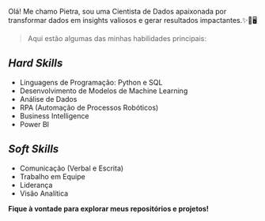 Olá! Me chamo Pietra, sou uma Cientista de Dados apaixonada por transformar dados em insights valiosos e gerar resultados impactantes.✨🐍🖥

> Aqui estão algumas das minhas habilidades principais:

## *Hard Skills*

* Linguagens de Programação: Python e SQL
* Desenvolvimento de Modelos de Machine Learning
* Análise de Dados
* RPA (Automação de Processos Robóticos)
* Business Intelligence
* Power BI

## *Soft Skills*

* Comunicação (Verbal e Escrita)
* Trabalho em Equipe
* Liderança
* Visão Analítica

 **Fique à vontade para explorar meus repositórios e projetos!**
